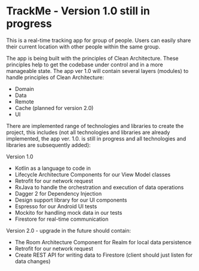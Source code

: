 # TrackMe - Version 1.0 still in progress
This is a real-time tracking app for group of people. Users can easily share their current location with other people within the same group.

The app is being built with the principles of Clean Architecture. These principles help to get the codebase under control and in a more 
manageable state. The app ver 1.0 will contain several layers (modules) to handle principles of Clean Architecture:
- Domain
- Data 
- Remote
- Cache (planned for version 2.0)
- UI



There are implemented range of technologies and libraries to create the project, this includes (not all technologies and libraries are already 
implemented, the app ver. 1.0. is still in progress and all technologies and libraries are subsequently added):

Version 1.0
- Kotlin as a language to code in
- Lifecycle Architecture Components for our View Model classes
- Retrofit for our network request
- RxJava to handle the orchestration and execution of data operations
- Dagger 2 for Dependency Injection
- Design support library for our UI components
- Espresso for our Android UI tests
- Mockito for handling mock data in our tests
- Firestore for real-time communication

Version 2.0 - upgrade in the future should contain:
- The Room Architecture Component for Realm for local data persistence
- Retrofit for our network request
- Create REST API for writing data to Firestore (client should just listen for data changes)
